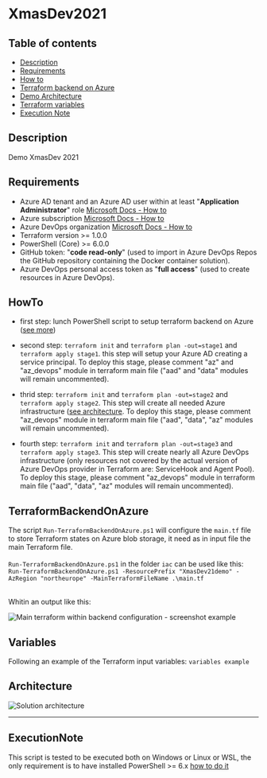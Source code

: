 # XmasDev2021

## Table of contents

* [Description](#Description)
* [Requirements](#Requirements)
* [How to](#HowTo)
* [Terraform backend on Azure](#TerraformBackendOnAzure)
* [Demo Architecture](#Architecture)
* [Terraform variables](#Variables)
* [Execution Note](#ExecutionNote)

## Description

Demo XmasDev 2021

## Requirements

* Azure AD tenant and an Azure AD user within at least "__Application Administrator__" role [Microsoft Docs - How to](https://docs.microsoft.com/azure/active-directory/roles/permissions-reference#all-roles)
* Azure subscription [Microsoft Docs - How to](https://docs.microsoft.com/azure/cloud-adoption-framework/ready/azure-best-practices/initial-subscriptions)
* Azure DevOps organization [Microsoft Docs - How to](https://docs.microsoft.com/azure/devops/organizations/accounts/create-organization?view=azure-devops)
* Terraform version >= 1.0.0
* PowerShell (Core) >= 6.0.0
* GitHub token: "__code read-only__" (used to import in Azure DevOps Repos the GitHub repository containing the Docker container solution).
* Azure DevOps personal access token as "__full access__" (used to create resources in Azure DevOps).

## HowTo

* first step: lunch PowerShell script to setup terraform backend on Azure ([see more](#TerraformBackendOnAzure))

* second step: ```terraform init``` and ```terraform plan -out=stage1``` and ```terraform apply stage1```. this step will setup your Azure AD creating a service principal. To deploy this stage, please comment "az" and "az_devops" module in terraform main file ("aad" and "data" modules will remain uncommented).

* thrid step: ```terraform init``` and ```terraform plan -out=stage2``` and ```terraform apply stage2```. This step will create all needed Azure infrastructure ([see architecture](#Architecture).  To deploy this stage, please comment "az_devops" module in terraform main file ("aad", "data", "az" modules will remain uncommented).

* fourth step: ```terraform init``` and ```terraform plan -out=stage3``` and ```terraform apply stage3```. This step will create nearly all Azure DevOps infrastructure (only resources not covered by the actual version of Azure DevOps provider in Terraform are: ServiceHook and Agent Pool).  To deploy this stage, please comment "az_devops" module in terraform main file ("aad", "data", "az" modules will remain uncommented).

## TerraformBackendOnAzure

The script ```Run-TerraformBackendOnAzure.ps1``` will configure the ```main.tf``` file to store Terraform states on Azure blob storage, it need as in input file the main Terraform file.
<br /><br />
```Run-TerraformBackendOnAzure.ps1``` in the folder ```iac``` can be used like this: <br /> ```Run-TerraformBackendOnAzure.ps1 -ResourcePrefix "XmasDev21demo" -AzRegion "northeurope" -MainTerraformFileName .\main.tf```
<br /><br />

Whitin an output like this:

![Main terraform within backend configuration - screenshot example](https://github.com/AngelusGi/XmasDev2021/blob/master/assets/terraformBackendOnAzure-screenshot.png?raw=true)

## Variables

Following an example of the Terraform input variables:
```variables example```

## Architecture

![Solution architecture](https://github.com/AngelusGi/XmasDev2021/blob/master/assets/architecture.png?raw=true)

___

## ExecutionNote

This script is tested to be executed both on Windows or Linux or WSL, the only requirement is to have installed PowerShell >= 6.x [how to do it](https://docs.microsoft.com/powershell/scripting/install/installing-powershell)
